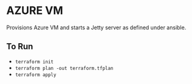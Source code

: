 # AZURE VM

Provisions Azure VM and starts a Jetty server as defined under ansible.

## To Run

- `terraform init`
- `terraform plan -out terraform.tfplan`
- `terraform apply`
